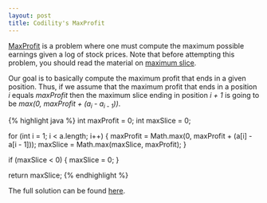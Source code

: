 ```yaml
---
layout: post
title: Codility's MaxProfit
---
```


[MaxProfit](https://codility.com/demo/take-sample-test/max_profit) is a problem where one must compute the maximum possible earnings given a log of stock prices. Note that before attempting this problem, you should read the material on [maximum slice](https://codility.com/media/train/7-MaxSlice.pdf).

Our goal is to basically compute the maximum profit that ends in a given position. Thus, if we assume that the maximum profit that ends in a position _i_ equals _maxProfit_ then the maximum slice ending in position _i + 1_ is going to be _max(0, maxProfit + (a<sub>i</sub> - a<sub>i - 1</sub>))_.

{% highlight java %}
int maxProfit = 0;
int maxSlice = 0;

for (int i = 1; i < a.length; i++) {
    maxProfit = Math.max(0, maxProfit + (a[i] - a[i - 1]));
    maxSlice = Math.max(maxSlice, maxProfit);
}

if (maxSlice < 0) {
    maxSlice = 0;
}

return maxSlice;
{% endhighlight %}

The full solution can be found [here](https://github.com/luisramalho/codility/blob/master/codility/L7E1MaxProfit.java).
